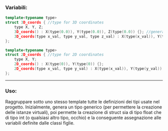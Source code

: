 ### Variabili:

```cpp
template<typename type>
struct 3D_coords { //type for 3D coordinates
	type X, Y, Z;
	3D_coords() : X(type(0.0)), Y(type(0.0)), Z(type(0.0)) {}; //general constructor
	3D_coords(type x_val, type y_val, type z_val) : X(type(x_val)), Y(type(y_val)), Z(type(z_val)) {}; //specific constructor
};

template<typename type>
struct 2D_coords { //type for 2D coordinates
	type X, Y;
	2D_coords() : X(type(0)), Y(type(0)) {};
	2D_coords(type x_val, type y_val) : X(type(x_val)), Y(type(y_val)) {};
};
```

---
### Uso:
Raggruppare sotto uno stesso template tutte le definizioni dei tipi usate nel progetto.
Inizialmente, genera un tipo generico (per permettere la creazione delle istanze virtuali), poi permette la creazione di struct sia di tipo float che di tipo int (o qualsiasi altro tipo, occhio) e la conseguente assegnazione alle variabili definite dalle classi figlie.